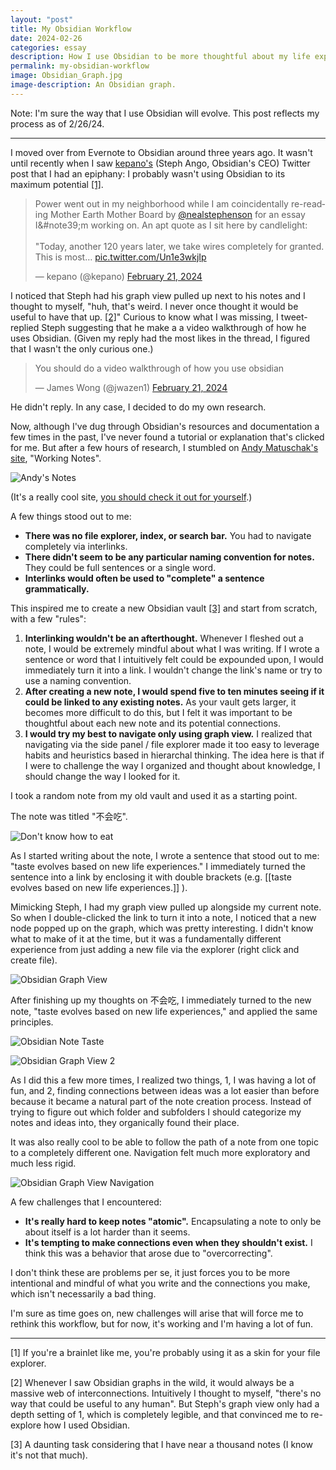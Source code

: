 ```yaml
---
layout: "post"
title: My Obsidian Workflow
date: 2024-02-26
categories: essay
description: How I use Obsidian to be more thoughtful about my life experiences and learning.
permalink: my-obsidian-workflow
image: Obsidian_Graph.jpg
image-description: An Obsidian graph.
---
```


Note: I'm sure the way that I use Obsidian will evolve. This post reflects my process as of 2/26/24.

---

I moved over from Evernote to Obsidian around three years ago. It wasn't until recently when I saw [kepano's](https://twitter.com/kepano) (Steph Ango, Obsidian's CEO) Twitter post that I had an epiphany: I probably wasn't using Obsidian to its maximum potential <a href="#note1">[1]</a>.

<blockquote class="twitter-tweet"><p lang="en" dir="ltr">Power went out in my neighborhood while I am coincidentally re-reading Mother Earth Mother Board by <a href="https://twitter.com/nealstephenson?ref_src=twsrc%5Etfw">@nealstephenson</a> for an essay I&#note39;m working on. An apt quote as I sit here by candlelight:<br><br>&quot;Today, another 120 years later, we take wires completely for granted. This is most… <a href="https://t.co/Un1e3wkjIp">pic.twitter.com/Un1e3wkjIp</a></p>&mdash; kepano (@kepano) <a href="https://twitter.com/kepano/status/1760147688690184569?ref_src=twsrc%5Etfw">February 21, 2024</a></blockquote> <script async src="https://platform.twitter.com/widgets.js" charset="utf-8"></script>

I noticed that Steph had his graph view pulled up next to his notes and I thought to myself, "huh, that's weird. I never once thought it would be useful to have that up. <a href="#note2">[2]</a>" Curious to know what I was missing, I tweet-replied Steph suggesting that he make a a video walkthrough of how he uses Obsidian. (Given my reply had the most likes in the thread, I figured that I wasn't the only curious one.)

<blockquote class="twitter-tweet"><p lang="en" dir="ltr">You should do a video walkthrough of how you use obsidian</p>&mdash; James Wong (@jwazen1) <a href="https://twitter.com/jwazen1/status/1760201652177416624?ref_src=twsrc%5Etfw">February 21, 2024</a></blockquote> <script async src="https://platform.twitter.com/widgets.js" charset="utf-8"></script>

He didn't reply. In any case, I decided to do my own research.

Now, although I've dug through Obsidian's resources and documentation a few times in the past, I've never found a tutorial or explanation that's clicked for me. But after a few hours of research, I stumbled on [Andy Matuschak's site](https://twitter.com/andy_matuschak), "Working Notes".

![Andy's Notes](/assets/blogimages/obsidian/Andys_Notes.png#background "Andy's Working Notes")

(It's a really cool site, [you should check it out for yourself](https://notes.andymatuschak.org/About_these_notes?stackedNotes=zPKTSiU725W9WQCqoVPBcxm&stackedNotes=zMX9Lfuz8sGfDUivWZcyWT&stackedNotes=zQeW31KRF1tk2zCPPGWc7UD&stackedNotes=zDV9WUPTpX5MbZb4UJEwXr1.).)

A few things stood out to me:

- **There was no file explorer, index, or search bar.** You had to navigate completely via interlinks.
- **There didn't seem to be any particular naming convention for notes.** They could be full sentences or a single word.
- **Interlinks would often be used to "complete" a sentence grammatically.**

This inspired me to create a new Obsidian vault <a href="#note3">[3]</a> and start from scratch, with a few "rules":

1. **Interlinking wouldn't be an afterthought.** Whenever I fleshed out a note, I would be extremely mindful about what I was writing. If I wrote a sentence or word that I intuitively felt could be expounded upon, I would immediately turn it into a link. I wouldn't change the link's name or try to use a naming convention.
2. **After creating a new note, I would spend five to ten minutes seeing if it could be linked to any existing notes.** As your vault gets larger, it becomes more difficult to do this, but I felt it was important to be thoughtful about each new note and its potential connections.
3. **I would try my best to navigate only using graph view.** I realized that navigating via the side panel / file explorer made it too easy to leverage habits and heuristics based in hierarchal thinking. The idea here is that if I were to challenge the way I organized and thought about knowledge, I should change the way I looked for it.

I took a random note from my old vault and used it as a starting point.

The note was titled "不会吃".

![Don't know how to eat](/assets/blogimages/obsidian/Bu_Hui_Chi.png#background "Don't know how to eat")

As I started writing about the note, I wrote a sentence that stood out to me: "taste evolves based on new life experiences." I immediately turned the sentence into a link by enclosing it with double brackets (e.g. [[taste evolves based on new life experiences.]] ).

Mimicking Steph, I had my graph view pulled up alongside my current note. So when I double-clicked the link to turn it into a note, I noticed that a new node popped up on the graph, which was pretty interesting. I didn't know what to make of it at the time, but it was a fundamentally different experience from just adding a new file via the explorer (right click and create file).

![Obsidian Graph View](/assets/blogimages/obsidian/Interlink_Graph.png#background "Obsidian Graph View")

After finishing up my thoughts on 不会吃, I immediately turned to the new note, "taste evolves based on new life experiences," and applied the same principles.

![Obsidian Note Taste](/assets/blogimages/obsidian/Taste.png#background "Obsidian Note Taste")

![Obsidian Graph View 2](/assets/blogimages/obsidian/Interlink_Graph_2.png#background "Obsidian Graph View 2")

As I did this a few more times, I realized two things, 1, I was having a lot of fun, and 2, finding connections between ideas was a lot easier than before because it became a natural part of the note creation process. Instead of trying to figure out which folder and subfolders I should categorize my notes and ideas into, they organically found their place.

It was also really cool to be able to follow the path of a note from one topic to a completely different one. Navigation felt much more exploratory and much less rigid.

![Obsidian Graph View Navigation](/assets/blogimages/obsidian/Obsidian.gif#background "Obsidian Graph View Navigation")

A few challenges that I encountered:

- **It's really hard to keep notes "atomic".** Encapsulating a note to only be about itself is a lot harder than it seems.
- **It's tempting to make connections even when they shouldn't exist.** I think this was a behavior that arose due to "overcorrecting".

I don't think these are problems per se, it just forces you to be more intentional and mindful of what you write and the connections you make, which isn't necessarily a bad thing.

I'm sure as time goes on, new challenges will arise that will force me to rethink this workflow, but for now, it's working and I'm having a lot of fun.

---
<span id="note1">[1] If you're a brainlet like me, you're probably using it as a skin for your file explorer.</span>

<span id="note2">[2] Whenever I saw Obsidian graphs in the wild, it would always be a massive web of interconnections. Intuitively I thought to myself, "there's no way that could be useful to any human". But Steph's graph view only had a depth setting of 1, which is completely legible, and that convinced me to re-explore how I used Obsidian.</span>

<span id="note3">[3] A daunting task considering that I have near a thousand notes (I know it's not that much).</span>